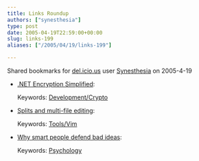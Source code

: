 ```yaml
---
title: Links Roundup
authors: ["synesthesia"]
type: post
date: 2005-04-19T22:59:00+00:00
slug: links-199 
aliases: ["/2005/04/19/links-199"]

---
```

Shared bookmarks for [del.icio.us][1] user  [Synesthesia][2] on 2005-4-19

  * [.NET Encryption Simplified][3]:
   
    Keywords: [Development/Crypto][4]
  * [Splits and multi-file editing][5]:
   
    Keywords: [Tools/Vim][6]
  * [Why smart people defend bad ideas][7]:
   
    Keywords: [Psychology][8]

 [1]: https://del.icio.us/
 [2]: https://del.icio.us/synesthesia
 [3]: https://www.codeproject.com/useritems/SimpleEncryption.asp "https://www.codeproject.com/useritems/SimpleEncryption.asp"
 [4]: https://del.icio.us/synesthesia/Development/Crypto
 [5]: https://www.jmcpherson.org/windows.html "https://www.jmcpherson.org/windows.html"
 [6]: https://del.icio.us/synesthesia/Tools/Vim
 [7]: https://www.scottberkun.com/essays/essay40.htm "https://www.scottberkun.com/essays/essay40.htm"
 [8]: https://del.icio.us/synesthesia/Psychology